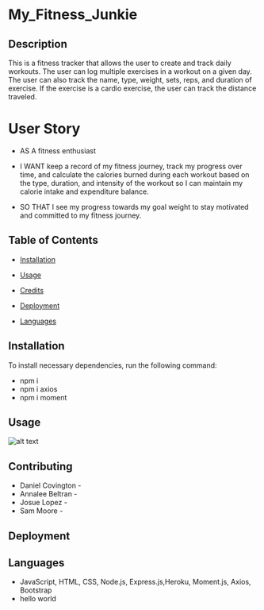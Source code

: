 # My_Fitness_Junkie

## Description
This is a fitness tracker that allows the user to create and track daily workouts. The user can log multiple exercises in a workout on a given day. The user can also track the name, type, weight, sets, reps, and duration of exercise. If the exercise is a cardio exercise, the user can track the distance traveled.

# User Story
* AS A fitness enthusiast​

* I WANT keep a record of my fitness journey, track my progress over time, and calculate the calories burned during each workout based on the type, duration, and intensity of the workout so I can maintain my calorie intake and expenditure balance.​

* SO THAT I see my progress towards my goal weight to stay motivated and committed to my fitness journey.​


## Table of Contents
* [Installation](#installation)

* [Usage](#usage)

* [Credits](#credits)

* [Deployment](#deployment)

* [Languages](#languages)

## Installation
To install necessary dependencies, run the following command:

* npm i
* npm i axios
* npm i moment

## Usage
![alt text](./) 
<!-- this is where the screenshot of the image will be at -->

## Contributing
* Daniel Covington - 
* Annalee Beltran -
* Josue Lopez -
* Sam Moore - 

## Deployment
<!-- this is where the deplyment link will go -->

## Languages
* JavaScript, HTML, CSS, Node.js, Express.js,Heroku, Moment.js, Axios, Bootstrap
* hello world





